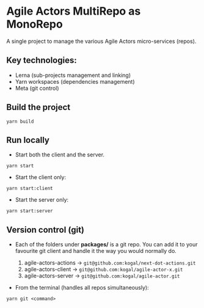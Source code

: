 # Agile Actors MultiRepo as MonoRepo

A single project to manage the various Agile Actors micro-services (repos).

## Key technologies:

  * Lerna (sub-projects management and linking)
  * Yarn workspaces (dependencies management)
  * Meta (git control)

## Build the project
```
yarn build
```

## Run locally

* Start both the client and the server.

```
yarn start
```

* Start the client only:

```
yarn start:client
```

* Start the server only:

```
yarn start:server
```

## Version control (git)

* Each of the folders under **packages/** is a git repo. You can add it to your favourite git client and handle it the way you would normally do.

   1. agile-actors-actions -> `git@github.com:kogal/next-dot-actions.git`
   2. agile-actors-client  -> `git@github.com:kogal/agile-actor-x.git`
   3. agile-actors-server  -> `git@github.com:kogal/agile-actor.git`

* From the terminal (handles all repos simultaneously):

```
yarn git <command>
```
